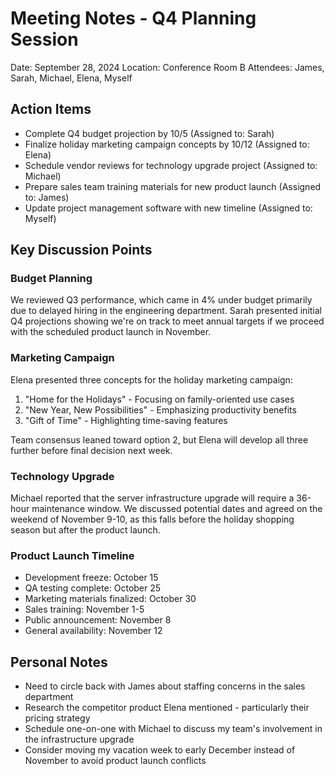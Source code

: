 # Meeting Notes - Q4 Planning Session

Date: September 28, 2024
Location: Conference Room B
Attendees: James, Sarah, Michael, Elena, Myself

## Action Items
- Complete Q4 budget projection by 10/5 (Assigned to: Sarah)
- Finalize holiday marketing campaign concepts by 10/12 (Assigned to: Elena)
- Schedule vendor reviews for technology upgrade project (Assigned to: Michael)
- Prepare sales team training materials for new product launch (Assigned to: James)
- Update project management software with new timeline (Assigned to: Myself)

## Key Discussion Points

### Budget Planning
We reviewed Q3 performance, which came in 4% under budget primarily due to delayed hiring in the engineering department. Sarah presented initial Q4 projections showing we're on track to meet annual targets if we proceed with the scheduled product launch in November.

### Marketing Campaign
Elena presented three concepts for the holiday marketing campaign:
1. "Home for the Holidays" - Focusing on family-oriented use cases
2. "New Year, New Possibilities" - Emphasizing productivity benefits
3. "Gift of Time" - Highlighting time-saving features

Team consensus leaned toward option 2, but Elena will develop all three further before final decision next week.

### Technology Upgrade
Michael reported that the server infrastructure upgrade will require a 36-hour maintenance window. We discussed potential dates and agreed on the weekend of November 9-10, as this falls before the holiday shopping season but after the product launch.

### Product Launch Timeline
- Development freeze: October 15
- QA testing complete: October 25
- Marketing materials finalized: October 30
- Sales training: November 1-5
- Public announcement: November 8
- General availability: November 12

## Personal Notes
- Need to circle back with James about staffing concerns in the sales department
- Research the competitor product Elena mentioned - particularly their pricing strategy
- Schedule one-on-one with Michael to discuss my team's involvement in the infrastructure upgrade
- Consider moving my vacation week to early December instead of November to avoid product launch conflicts